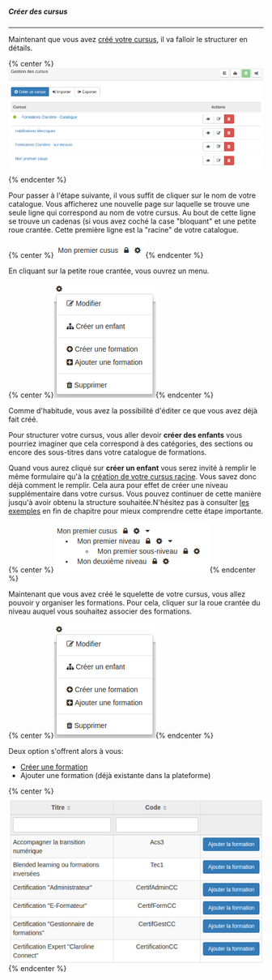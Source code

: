 ##### Créer des cursus
---
Maintenant que vous avez [créé votre cursus](admin-cursus.md), il va falloir le structurer en détails.

{% center %}![](images/cursus-fig29.png){% endcenter %}

Pour passer à l'étape suivante, il vous suffit de cliquer sur le nom de votre catalogue. Vous afficherez une nouvelle page sur laquelle se trouve une seule ligne qui correspond au nom de votre cursus. Au bout de cette ligne se trouve un cadenas (si vous avez coché la case "bloquant" et une petite roue crantée. Cette première ligne est la "racine" de votre catalogue.

{% center %}![](images/cursus-fig32.png){% endcenter %}

En cliquant sur la petite roue crantée, vous ouvrez un menu. 

{% center %}![](images/cursus-fig33.png){% endcenter %}

Comme d'habitude, vous avez la possibilité d'éditer ce que vous avez déjà fait créé. 

Pour structurer votre cursus, vous aller devoir **créer des enfants** vous pourriez imaginer que cela correspond à des catégories, des sections ou encore des sous-titres dans votre catalogue de formations. 

Quand vous aurez cliqué sur **créer un enfant** vous serez invité à remplir le même formulaire qu'à la [création de votre cursus racine](admin-cursus.md). Vous savez donc déjà comment le remplir. Cela aura pour effet de créer une niveau supplémentaire dans votre cursus. Vous pouvez continuer de cette manière jusqu'à avoir obtenu la structure souhaitée.N'hésitez pas à consulter [les exemples](examples.md) en fin de chapitre pour mieux comprendre cette étape importante. 

{% center %}![](images/cursus-fig34.png){% endcenter %}

Maintenant que vous avez créé le squelette de votre cursus, vous allez pouvoir y organiser les formations. Pour cela, cliquer sur la roue crantée du niveau auquel vous souhaitez associer des formations. 

{% center %}![](images/cursus-fig33.png){% endcenter %}

Deux option s'offrent alors à vous:

*    [Créer une formation](create-trainings.md)
*    Ajouter une formation (déjà existante dans la plateforme)

{% center %}![](images/cursus-fig38.png){% endcenter %}


